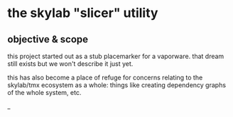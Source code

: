 # the skylab "slicer" utility

## objective & scope

this project started out as a stub placemarker for a vaporware. that
dream still exists but we won't describe it just yet.

this has also become a place of refuge for concerns relating to the
skylab/tmx ecosystem as a whole: things like creating dependency graphs
of the whole system, etc.

_
